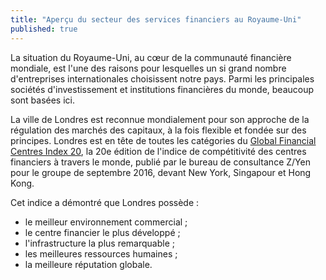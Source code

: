 ```yaml
---
title: "Aperçu du secteur des services financiers au Royaume-Uni"
published: true
---
```

La situation du Royaume-Uni, au cœur de la communauté financière mondiale, est l'une des raisons pour lesquelles un si grand nombre d'entreprises internationales choisissent notre pays. Parmi les principales sociétés d'investissement et institutions financières du monde, beaucoup sont basées ici.

La ville de Londres est reconnue mondialement pour son approche de la régulation des marchés des capitaux, à la fois flexible et fondée sur des principes. 
Londres est en tête de toutes les catégories du [Global Financial Centres Index 20](http://www.zyen.com/research/gfci.html), la 20e édition de l'indice de compétitivité des centres financiers à travers le monde, publié par le bureau de consultance Z/Yen pour le groupe de septembre 2016, devant New York, Singapour et Hong Kong.

Cet indice a démontré que Londres possède :

- le meilleur environnement commercial ;
- le centre financier le plus développé ;
- l'infrastructure la plus remarquable ;
- les meilleures ressources humaines ;
- la meilleure réputation globale.
